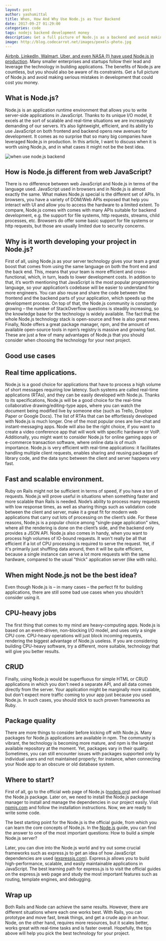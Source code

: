 ```yaml
---
layout: post
author: yashumittal
title: When, How And Why Use Node.js as Your Backend
date: 2017-09-27 01:29:00
categories: code
tags: nodejs backend development money
description: Get a full picture of Node.js as a backend and avoid making serious mistakes in development that could cost you money.
image: http://blog.codecarrot.net/images/pexels-photo.jpg
---
```


[Airbnb, LinkedIn, Walmart, Uber, and even NASA (!) have used Node.js in production](/10-top-companies-that-used-nodejs-in-production). Many smaller enterprises and startups follow their lead and leverage the technology in building applications. The benefits of Node.js are countless, but you should also be aware of its constraints. Get a full picture of Node.js and avoid making serious mistakes in development that could cost you money.

## What is Node.js?

Node.js is an application runtime environment that allows you to write server-side applications in JavaScript. Thanks to its unique I/O model, it excels at the sort of scalable and real-time situations we are increasingly demanding of our servers.  It’s also lightweight, efficient, and its ability to use JavaScript on both frontend and backend opens new avenues for development. It comes as no surprise that so many big companies have leveraged Node.js in production. In this article, I want to discuss when it is worth using Node.js, and in what cases it might not be the best idea.

![when use node.js backend](http://blog.codecarrot.net/images/4hg8lh9hoxc-crew-486671-edited.jpg)

## How is Node.js different from web JavaScript?

There is no difference between web JavaScript and Node.js in terms of the language used. JavaScript used in browsers and in Node.js is almost exactly the same. What makes Node.js special is the different set of APIs. In browsers, you have a variety of DOM/Web APIs exposed that help you interact with UI and allow you to access the hardware to a limited extent. To compare, Node.js comes with comes with many APIs suitable for backend development, e.g. the support for file systems, http requests, streams, child processes, etc. Browsers do offer some basic support for file systems or http requests, but those are usually limited due to security concerns.

## Why is it worth developing your project in Node.js?

First of all, using Node.js as your server technology gives your team a great boost that comes from using the same language on both the front end and the back end. This, means that your team is more efficient and cross-functional, which, in turn, leads to lower development costs. In addition to that, it’s worth mentioning that JavaScript is the most popular programming language, so your application’s codebase will be easier to understand for more engineers. You can also reuse and share the code between the frontend and the backend parts of your application, which speeds up the development process. On top of that, the Node.js community is constantly growing – the number of StackOverflow questions is steadily increasing, so the knowledge base for the technology is widely available. The fact that the whole Node.js technology stack is open-source and free is also great news. Finally, Node offers a great package manager, npm, and the amount of available open-source tools in npm’s registry is massive and growing fast. These are just a few of many advantages of Node.js that you should consider when choosing the technology for your next project.

## Good use cases

## Real time applications.

Node.js is a good choice for applications that have to process a high volume of short messages requiring low latency. Such systems are called real-time applications (RTAs), and they can be easily developed with Node.js. Thanks to its specifications, Node.js will be a good choice for the real-time collaborative drawing/editing-type apps, where you can watch the document being modified live by someone else (such as Trello, Dropbox Paper or Google Docs).
The list of RTAs that can be effortlessly developed with Node.js is much longer. One of the most popular ones are live-chat and instant-messaging apps. Node will also be the right choice, if you want to create a video conference app that will work with specific hardware or VoIP. Additionally, you might want to consider Node.js for online gaming apps or e-commerce transaction software, where online data is of much importance.
Node.js is very efficient with real-time applications: it facilitates handling multiple client requests, enables sharing and reusing packages of library code, and the data sync between the client and server happens very fast.

## Fast and scalable environment.

Ruby on Rails might not be sufficient in terms of speed, if you have a ton of requests. Node.js will prove useful in situations when something faster and more scalable than Rails is needed. Node’s ability to process many requests with low response times, as well as sharing things such as validation code between the client and server, make it a great fit for modern web applications that carry out lots of processing on the client’s side. For these reasons, Node.js is a popular choice among "single-page application" sites, where all the rendering is done on the client’s side, and the backend only provides a JSON API.
Node.js also comes in handy, when you want to process high volumes of IO-bound requests. It won't really be all that efficient if a lot of CPU processing is required to serve the request. Yet, if it's primarily just shuffling data around, then it will be quite efficient, because a single instance can serve a lot more requests with the same hardware, compared to the usual "thick" application server (like with rails).

## When might Node.js not be the best idea?

Even though Node.js is – in many cases – the perfect fit for building applications, there are still some bad use cases when you shouldn't consider using it.

## CPU-heavy jobs

The first thing that comes to my mind are heavy-computing apps. Node.js is based on an event-driven, non-blocking I/O model, and uses only a single CPU core. CPU-heavy operations will just block incoming requests, rendering the biggest advantage of Node.js useless. If you are considering building CPU-heavy software, try a different, more suitable, technology that will give you better results.

## CRUD

Finally, using Node.js would be superfluous for simple HTML or CRUD applications in which you don't need a separate API, and all data comes directly from the server. Your application might be marginally more scalable, but don't expect more traffic coming to your app just because you used Node.js. In such cases, you should stick to such proven frameworks as Ruby.

## Package quality

There are more things to consider before kicking off with Node.js. Many packages for Node.js applications are available in npm. The community is vibrant, the technology is becoming more mature, and npm is the largest available repository at the moment. Yet, packages vary in their quality. Sometimes, you can still encounter issues with packages supported only by individual users and not maintained properly; for instance, when connecting your Node app to an obscure or old database system.

## Where to start?

First of all, go to the official web page of Node.js ([nodejs.org](https://nodejs.org/)) and download the Node.js package. Later on, we need to install the Node.js package manager to install and manage the dependencies in our project easily. Visit [npmjs.com](https://www.npmjs.com/) and follow the installation instructions. Now, we are ready to write some code.

The best starting point for the Node.js is the official guide, from which you can learn the core concepts of Node.js. In the [Node.js](https://nodejs.org/en/docs/guides/getting-started-guide/) guide, you can find the answer to one of the most important questions: How to build a simple Node.js server?

Later, you can dive into the Node.js world and try out some crucial frameworks such as express.js to get an idea of how JavaScript dependencies are used ([expressjs.com](https://expressjs.com/)). Express.js allows you to build high-performance, scalable, and easily maintainable applications in JavaScript. The best learning path for express.js is to visit the official guides on the express.js web page and study the most important features such as routing, template engines, and debugging.

## Wrap up

Both Rails and Node can achieve the same results. However, there are different situations where each one works best. With Rails, you can prototype and move fast, break things, and get a crude app in an hour. Node, on the other hand, requires more resources, but it scales better, works great with real-time tasks and is faster overall. Hopefully, the tips above will help you pick the best technology for your project.
